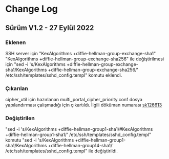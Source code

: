 <body>
  <h1>Change Log</h1>
  
<p><h2>Sürüm V1.2 - 27 Eylül 2022</h2></p>
<p><h3>Eklenen</h3></p>
<p>SSH server için "KexAlgorithms +diffie-hellman-group-exchange-sha1" "KexAlgorithms +diffie-hellman-group-exchange-sha256" ile değiştirilmesi için "sed -i 's/KexAlgorithms +diffie-hellman-group-exchange-sha1/KexAlgorithms +diffie-hellman-group-exchange-sha256/' /etc/ssh/templates/sshd_config.templ" komutu eklendi.</p>
<p><h3>Çıkarılan</h3></p>
<p>cipher_util için hazırlanan multi_portal_cipher_priority.conf dosya yapılandırması çalışmadığı için çıkartıldı. İlgili döküman numarası <a href="https://supportcenter.checkpoint.com/supportcenter/portal?eventSubmit_doGoviewsolutiondetails=&solutionid=sk126613" target="_blank">sk126613</a></p>
<p><h3>Değiştirilen</h3></p>
<p>"sed -i 's/KexAlgorithms +diffie-hellman-group1-sha1/#KexAlgorithms +diffie-hellman-group1-sha1/' /etc/ssh/templates/sshd_config.templ" komutu "sed -i 's/KexAlgorithms +diffie-hellman-group1-sha1/KexAlgorithms +diffie-hellman-group14-sha1/' /etc/ssh/templates/sshd_config.templ" ile değiştirildi.</p>

</body>
